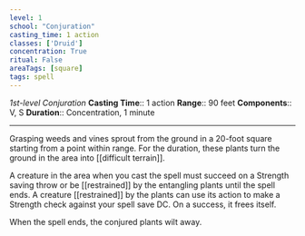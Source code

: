 ```yaml
---
level: 1
school: "Conjuration"
casting_time: 1 action
classes: ['Druid']
concentration: True
ritual: False
areaTags: [square]
tags: spell
---
```


_1st-level Conjuration_
**Casting Time**:: 1 action
**Range**:: 90 feet
**Components**:: V, S
**Duration**:: Concentration, 1 minute

---

Grasping weeds and vines sprout from the ground in a 20-foot square starting from a point within range. For the duration, these plants turn the ground in the area into [[difficult terrain]].

A creature in the area when you cast the spell must succeed on a Strength saving throw or be [[restrained]] by the entangling plants until the spell ends. A creature [[restrained]] by the plants can use its action to make a Strength check against your spell save DC. On a success, it frees itself.

When the spell ends, the conjured plants wilt away.



